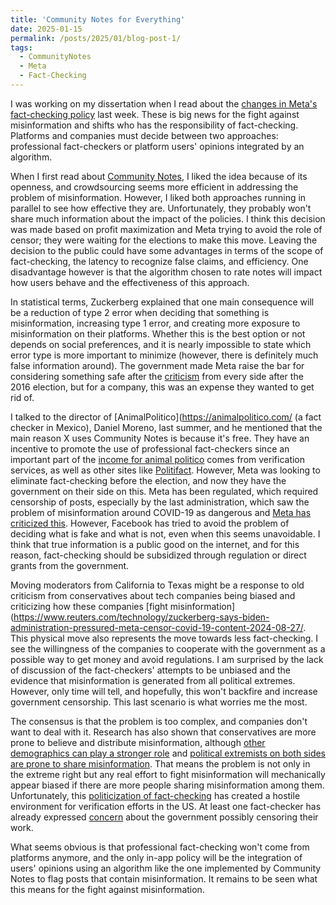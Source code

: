 ```yaml
---
title: 'Community Notes for Everything'
date: 2025-01-15
permalink: /posts/2025/01/blog-post-1/
tags:
  - CommunityNotes
  - Meta
  - Fact-Checking
---
```


I was working on my dissertation when I read about the [changes in Meta's fact-checking policy](https://about.fb.com/news/2025/01/meta-more-speech-fewer-mistakes/) last week. 
These is big news for the fight against misinformation and shifts who has the responsibility of fact-checking. Platforms and companies must decide between two approaches: professional fact-checkers or platform users' opinions integrated by an algorithm. 

When I first read about [Community Notes](https://help.x.com/en/using-x/community-notes), I liked the idea because of its openness, and crowdsourcing seems more efficient in addressing the problem of misinformation. However, I liked both approaches running in parallel to see how effective they are. 
Unfortunately, they probably won't share much information about the impact of the policies. I think this decision was made based on profit maximization and Meta trying to avoid the role of censor; they were waiting for the elections to make this move. Leaving the decision to the public could have some advantages in terms of the scope of fact-checking, the latency to recognize false claims, and efficiency. One disadvantage however is that the algorithm chosen to rate notes will impact how users behave and the effectiveness of this approach.

In statistical terms, Zuckerberg explained that one main consequence will be a reduction of type 2 error when deciding that something is misinformation, increasing type 1 error, and creating more exposure to misinformation on their platforms. 
Whether this is the best option or not depends on social preferences, and it is nearly impossible to state which error type is more important to minimize (however, there is definitely much false information around). 
The government made Meta raise the bar for considering something safe after the [criticism](https://www.wired.com/story/inside-facebook-mark-zuckerberg-2-years-of-hell/) from every side after the 2016 election, but for a company, this was an expense they wanted to get rid of. 

I talked to the director of [AnimalPolitico](https://animalpolitico.com/ (a fact checker in Mexico), Daniel Moreno, last summer, and he mentioned that the main reason X uses Community Notes is because it's free. They have an incentive to promote the use of professional fact-checkers since an important part of the [income for animal politico](https://animalpolitico.com/quienes-somos) comes from verification services, as well as other sites like [Politifact](https://www.politifact.com/who-pays-for-politifact/). 
However, Meta was looking to eliminate fact-checking before the election, and now they have the government on their side on this. Meta has been regulated, which required censorship of posts, especially by the last administration, which saw the problem of misinformation around COVID-19 as dangerous and [Meta has criticized this](https://www.reuters.com/technology/zuckerberg-says-biden-administration-pressured-meta-censor-covid-19-content-2024-08-27/). However, Facebook has tried to avoid the problem of deciding what is fake and what is not, even when this seems unavoidable.
I think that true information is a public good on the internet, and for this reason, fact-checking should be subsidized through regulation or direct grants from the government. 

Moving moderators from California to Texas might be a response to old criticism from conservatives about tech companies being biased and criticizing how these companies [fight misinformation](https://www.reuters.com/technology/zuckerberg-says-biden-administration-pressured-meta-censor-covid-19-content-2024-08-27/. This physical move also represents the move towards less fact-checking. I see the willingness of the companies to cooperate with the government as a possible way to get money and avoid regulations. 
I am surprised by the lack of discussion of the fact-checkers' attempts to be unbiased and the evidence that misinformation is generated from all political extremes. 
However, only time will tell, and hopefully, this won't backfire and increase government censorship. This last scenario is what worries me the most. 

The consensus is that the problem is too complex, and companies don't want to deal with it. Research has also shown that conservatives are more prone to believe and distribute misinformation, although [other demographics can play a stronger role](https://www.sciencedirect.com/science/article/pii/S0747563224001390) and [political extremists on both sides are prone to share misinformation](https://www.nyu.edu/about/news-publications/news/2024/september/online-misinformation-most-likely-to-be-believed-by-ideological-.html). 
That means the problem is not only in the extreme right but any real effort to fight misinformation will mechanically appear biased if there are more people sharing misinformation among them. Unfortunately, this [politicization of fact-checking](https://www.washingtonpost.com/politics/2025/01/10/meta-fact-checking-politics-trump/) has created a hostile environment for verification efforts in the US. At least one fact-checker has already expressed [concern](https://www.politico.com/news/magazine/2025/01/05/newsguard-trump-fcc-ftc-00196285?utm_source=substack&utm_medium=email) about the government possibly censoring their work.

What seems obvious is that professional fact-checking won't come from platforms anymore, and the only in-app policy will be the integration of users' opinions using an algorithm like the one implemented by Community Notes to flag posts that contain misinformation. 
It remains to be seen what this means for the fight against misinformation.
